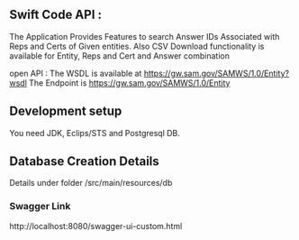 
## Swift Code API : 

The Application Provides Features to search Answer IDs Associated with Reps and Certs of Given entities. 
Also CSV Download functionality is available for Entity, Reps and Cert and Answer combination

open API : The WSDL is available at https://gw.sam.gov/SAMWS/1.0/Entity?wsdl
The Endpoint is https://gw.sam.gov/SAMWS/1.0/Entity


## Development setup

You need JDK, Eclips/STS and Postgresql DB.

## Database Creation Details 
Details under folder /src/main/resources/db

### Swagger Link
http://localhost:8080/swagger-ui-custom.html
